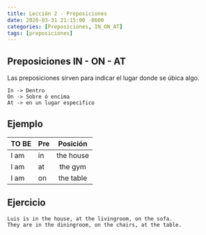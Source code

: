 ```yaml
---
title: Lección 2 - Preposiciones
date: 2020-03-31 21:15:00 -0600
categories: [Preposiciones, IN_ON_AT]
tags: [preposiciones]
---
```


## Preposiciones IN - ON - AT

Las preposiciones sirven para indicar el lugar donde se úbica algo.

```
In -> Dentro
On -> Sobre ó encima
At -> en un lugar especifico
```


## Ejemplo

|TO BE| Pre | Posición | 
|:---|:--|:---:|
|I am | in | the house
|I am | at | the gym
|I am | on | the table


## Ejercicio 

```
Luis is in the house, at the livingroom, on the sofa.
They are in the diningroom, on the chairs, at the table. 
```